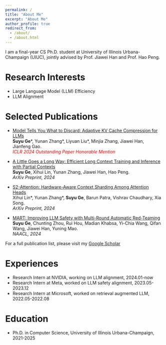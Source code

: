 ```yaml
---
permalink: /
title: "About Me"
excerpt: "About Me"
author_profile: true
redirect_from: 
  - /about/
  - /about.html
---
```



I am a final-year CS Ph.D. student at University of Illinois Urbana-Champaign (UIUC), jointly advised by Prof. Jiawei Han and Prof. Hao Peng.


Research Interests
======
* Large Language Model (LLM) Efficiency
* LLM Alignment


Selected Publications
======
* [Model Tells You What to Discard: Adaptive KV Cache Compression for LLMs](https://arxiv.org/abs/2110.08845.pdf) \
**Suyu Ge**\*, Yunan Zhang\*, Liyuan Liu\*, Minjia Zhang, Jiawei Han, Jianfeng Gao. \
*<span style="color:red">ICLR 2024 Outstanding Paper Honorable Mention</span>* 

* [A Little Goes a Long Way: Efficient Long Context Training and Inference with Partial Contexts](https://arxiv.org/pdf/2410.01485) \
**Suyu Ge**, Xihui Lin, Yunan Zhang, Jiawei Han, Hao Peng. \
*ArXiv Preprint, 2024* 

* [S2-Attention: Hardware-Aware Context Sharding Among Attention Heads](https://arxiv.org/pdf/2407.17678) \
Xihui Lin\*, Yunan Zhang\*, **Suyu Ge**, Barun Patra, Vishrav Chaudhary, Xia Song. \
*ArXiv Preprint, 2024* 

* [MART: Improving LLM Safety with Multi-Round Automatic Red-Teaming](https://arxiv.org/pdf/2311.07689) \
**Suyu Ge**, Chunting Zhou, Rui Hou, Madian Khabsa, Yi-Chia Wang, Qifan Wang, Jiawei Han, Yuning Mao. \
*NAACL, 2024* 

For a full publication list, please visit my [Google Scholar](https://gesy17.github.io/publications/)

Experiences
======
* Research Intern at NVIDIA, working on LLM alignment, 2024.01-now
* Research Intern at Meta, worked on LLM safety alignment, 2023.05-2023.12
* Research Intern at Microsoft, worked on retrieval augmented LLM, 2022.05-2022.08

Education
======
* Ph.D. in Computer Science, University of Illinois Urbana-Champaign, 2021-2025